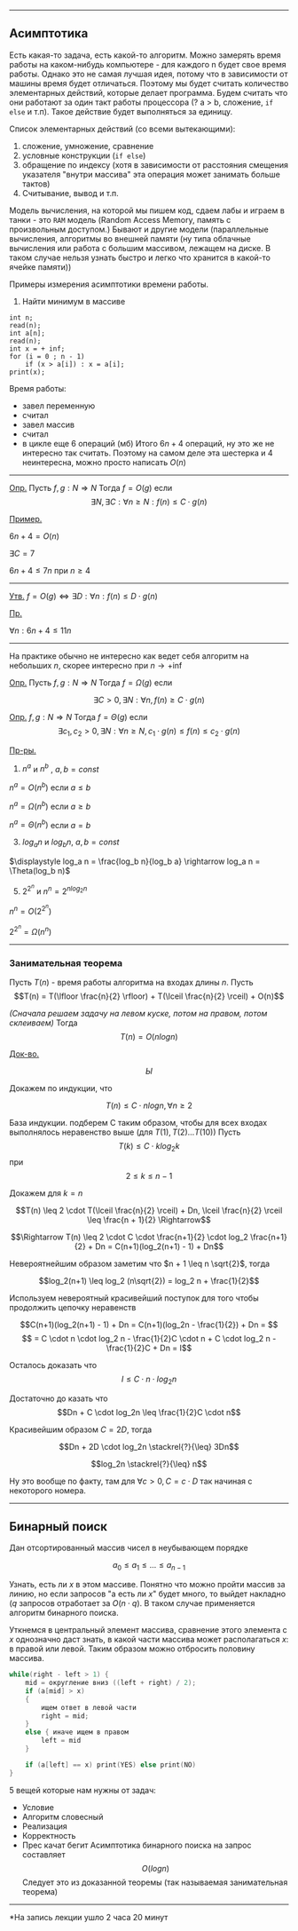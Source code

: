  ***
## Асимптотика 

Есть какая-то задача, есть какой-то алгоритм. Можно замерять время работы на каком-нибудь компьютере - для каждого n будет свое время работы.
Однако это не самая лучшая идея, потому что в зависимости от машины время будет отличаться. Поэтому мы будет считать количество элементарных действий, которые делает программа. Будем считать что они работают за один такт работы процессора (? a > b, сложение, `if else` и т.п). Такое действие будет выполняться за единицу. 

Список элементарных действий (со всеми вытекающими):
1) сложение, умножение, сравнение 
2) условные конструкции (`if else`)
3) обращение по индексу (хотя в зависимости от расстояния смещения указателя "внутри массива" эта операция может занимать больше тактов)
4) Считывание, вывод и т.п.

Модель вычисления, на которой мы пишем код, сдаем лабы и играем в танки - это  `RAM` модель (Random Access Memory, память с произвольным доступом.)
 Бывают и другие модели (параллельные вычисления, алгоритмы во внешней памяти (ну типа облачные вычисления или работа с большим массивом, лежащем на диске. В таком случае нельзя узнать быстро и легко что хранится в какой-то ячейке памяти))  

Примеры измерения асимптотики времени работы.
1) Найти минимум в массиве
```govnokod
int n;
read(n);
int a[n];
read(n);
int x = + inf;
for (i = 0 ; n - 1)
	if (x > a[i]) : x = a[i];
print(x);
```
Время работы:
 *  завел переменную
 *  считал
 * завел массив
 *  считал
 *  в цикле еще 6 операций (мб)
Итого $6n + 4$ операций, ну это же не интересно так считать. Поэтому на самом деле эта шестерка и 4 неинтересна, можно просто написать $O(n)$

---
<ins> Опр.</ins>  Пусть $\displaystyle f, g : N \Rightarrow N$  Тогда $f = O(g)$ если
$$\exists N, \exists C: \forall n \geq N: f(n) \leq C  \cdot  g(n)$$    

<ins> Пример.</ins>

$6n + 4 = O(n)$

$\exists C = 7$

$6n + 4 \leq 7n$ при $n \geq 4$

---
<ins> Утв.</ins> $f = O(g)  \iff \exists D: \forall n: f(n) \leq D  \cdot  g(n)$

<ins> Пр.</ins>

$\forall n:  6n + 4 \leq 11n$

---
На практике обычно не интересно как ведет себя алгоритм на небольших $n$, скорее интересно при $n \rightarrow +\inf$ 

<ins> Опр.</ins> Пусть $f, g : N \Rightarrow N$ Тогда $f = \Omega (g)$ если 

$$ \displaystyle \exists C > 0, \exists N: \forall n, f(n) \geq C  \cdot  g(n)$$


<ins> Опр.</ins>  $f, g : N \Rightarrow N$ Тогда $f = \Theta(g)$ если 
$$ \exists c_1, c_2 > 0, \exists N: \forall n \geq N, c_1 \cdot g(n) \leq f(n) \leq c_2  \cdot  g(n) $$


<ins> Пр-ры.</ins>

1) $n^a$ и $n^b$ , $a, b = const$

$n^a = O(n^b)$ если $a \leq b$

$n^a = \Omega(n^b)$ если $a \geq b$

$n^a = \Theta(n^b)$ если $a = b$


3) $log_a n$ и $log_b n$, $a, b = const$

$\displaystyle log_a n = \frac{log_b n}{log_b a} \rightarrow log_a n = \Theta(log_b n)$ 


5) $2^{2^{n}}$ и $n^n = 2 ^ {n log_2 n}$

$n^n = O(2^{2^{n}})$

$2^{2^{n}} = \Omega(n^n)$

---
### Занимательная теорема 

Пусть $T(n)$ - время работы алгоритма на входах длины $n$. Пусть 
$$T(n) = T(\lfloor \frac{n}{2} \rfloor) + T(\lceil \frac{n}{2} \rceil) + O(n)$$

*(Сначала решаем задачу на левом куске, потом на правом, потом склеиваем)*
Тогда
$$T(n) = O(n logn)$$


<ins> Док-во.</ins>

$$Ы$$

Докажем по индукции, что

$$T(n) \leq C  \cdot  nlog n, \forall n \geq 2$$

База индукции.
подберем С таким образом, чтобы для всех входах выполнялось неравенство выше (для $T(1), T(2) ... T(10)$)
Пусть 
$$T(k) \leq \displaystyle C \cdot klog_2k$$ при $$2 \leq k \leq n - 1$$

Докажем для $k = n$

$$T(n) \leq 2 \cdot T(\lceil \frac{n}{2} \rceil) + Dn, \lceil \frac{n}{2} \rceil \leq \frac{n + 1}{2} \Rightarrow$$

$$\Rightarrow T(n) \leq 2 \cdot C \cdot \frac{n+1}{2} \cdot log_2 \frac{n+1}{2} + Dn = C(n+1)(log_2(n+1) - 1) + Dn$$

Невероятнейшим образом заметим что $n + 1 \leq n \sqrt{2}$, тогда

$$log_2(n+1) \leq log_2 (n\sqrt{2}) = log_2 n + \frac{1}{2}$$

Используем невероятный красивейший поступок для того чтобы продолжить цепочку неравенств

$$C(n+1)(log_2(n+1) - 1) + Dn = C(n+1)(log_2n - \frac{1}{2}) + Dn = $$$$ = C  \cdot  n  \cdot  log_2 n - \frac{1}{2}C \cdot n + C \cdot log_2 n - \frac{1}{2}C + Dn = I$$

Осталось доказать что
$$I \leq C \cdot n \cdot log_2n$$

Достаточно до казать что 
$$Dn + C \cdot log_2n \leq \frac{1}{2}C \cdot n$$

Красивейшим образом $C = 2D$, тогда 

$$Dn + 2D \cdot log_2n \stackrel{?}{\leq} 3Dn$$

$$log_2n \stackrel{?}{\leq} n$$

Ну это вообще по факту, там для $\forall c > 0, C = c\cdot D$  так начиная с некоторого номера. 
***
## Бинарный поиск

Дан отсортированный массив чисел в неубывающем порядке

$$a_0 \leq a_1 \leq ... \leq a_{n-1}$$ 

Узнать, есть ли $x$ в этом массиве. Понятно что можно пройти массив за линию, но если запросов "а есть ли $x$" будет много, то выйдет накладно ($q$ запросов отработает за $O(n \cdot q)$. В таком случае применяется алгоритм бинарного поиска. 

Уткнемся в центральный элемент массива, сравнение этого элемента с $x$ однозначно даст знать, в какой части массива может располагаться $x$: в правой или левой. Таким образом можно отбросить половину массива. 

```c
while(right - left > 1) {
	mid = округление вниз ((left + right) / 2);
	if (a[mid] > x) 
	{
		ищем ответ в левой части
		right = mid;
	}
	else { иначе ищем в правом
		left = mid
	}

	if (a[left] == x) print(YES) else print(NO)
}
```
5 вещей которые нам нужны от задач: 
* Условие
* Алгоритм словесный
* Реализация
* Корректность
* Прес качат бегит
Асимптотика бинарного поиска на запрос составляет $$O(logn)$$
Следует это из доказанной теоремы (так называемая занимательная теорема) 



***
*На запись лекции ушло 2 часа 20 минут
